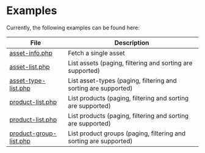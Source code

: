# Examples
Currently, the following examples can be found here:

| File                                             | Description                                                       |
| ------------------------------------------------ | ----------------------------------------------------------------- |
| [asset-info.php](asset-info.php)                 | Fetch a single asset                                              |
| [asset-list.php](asset-list.php)                 | List assets (paging, filtering and sorting are supported)         |
| [asset-type-list.php](asset-type-list.php)       | List asset-types (paging, filtering and sorting are supported)    |
| [product-list.php](product-list.php)             | List products (paging, filtering and sorting are supported)       |
| [product-list.php](product-list.php)             | List products (paging, filtering and sorting are supported)       |
| [product-group-list.php](product-group-list.php) | List product groups (paging, filtering and sorting are supported) |
